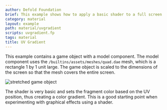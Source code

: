 ```yaml
---
author: Defold Foundation
brief: This example shows how to apply a basic shader to a full screen quad.
category: material
layout: example
path: material/uvgradient
scripts: uvgradient.fp
tags: material
title: UV Gradient
---
```



This example contains a game object with a model component. The model component uses the `/builtins/assets/meshes/quad.dae` mesh, which is a rectangle 1 by 1 unit large. The game object is scaled to the dimensions of the screen so that the mesh covers the entire screen.

![stretched game object](stretched-mesh.png)

The shader is very basic and sets the fragment color based on the UV position, thus creating a color gradient. This is a good starting point when experimenting with graphical effects using a shader.
